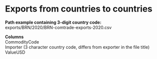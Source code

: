 # Exports from countries to countries

**Path example containing 3-digit country code:**  
exports/BRN/2020/BRN-comtrade-exports-2020.csv

**Columns**  
CommodityCode  
Importer (3 character country code, differs from exporter in the file title)  
ValueUSD  

